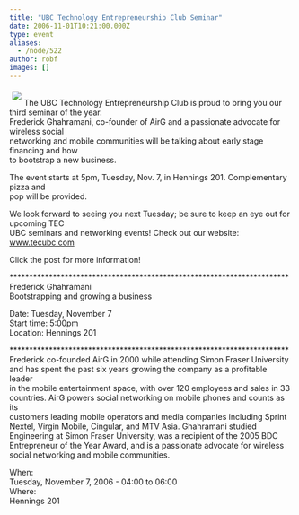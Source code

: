 ```yaml
---
title: "UBC Technology Entrepreneurship Club Seminar"
date: 2006-11-01T10:21:00.000Z
type: event
aliases:
  - /node/522
author: robf
images: []
---
```


<div class="field field-name-body field-type-text-with-summary field-label-hidden"><div class="field-items"><div class="field-item even"><p><img src="https://www.cs.ubc.ca/~depaulfm/img/ubc_logo.jpg" align="left" vspace="5" hspace="5"><br>
The UBC Technology Entrepreneurship Club is proud to bring you our third seminar of the year.<br>
Frederick Ghahramani, co-founder of AirG and a passionate advocate for wireless social<br>
networking and mobile communities will be talking about early stage financing and how<br>
to bootstrap a new business.</p>
<p>The event starts at 5pm, Tuesday, Nov. 7, in Hennings 201. Complementary pizza and<br>
pop will be provided.</p>
<p>We look forward to seeing you next Tuesday; be sure to keep an eye out for upcoming TEC<br>
UBC seminars and networking events! Check out our website: <a href="http://www.tecubc.com" target="_blank">www.tecubc.com</a></p>
<p>Click the post for more information!</p>
<!--break--><p>***********************************************************************<br>
Frederick Ghahramani<br>
Bootstrapping and growing a business</p>
<p>Date: Tuesday, November 7<br>
Start time: 5:00pm<br>
Location: Hennings 201</p>
<p>***********************************************************************<br>
Frederick co-founded AirG in 2000 while attending Simon Fraser University<br>
and has spent the past six years growing the company as a profitable leader<br>
in the mobile entertainment space, with over 120 employees and sales in 33<br>
countries. AirG powers social networking on mobile phones and counts as its<br>
customers leading mobile operators and media companies including Sprint<br>
Nextel, Virgin Mobile, Cingular, and MTV Asia. Ghahramani studied<br>
Engineering at Simon Fraser University, was a recipient of the 2005 BDC<br>
Entrepreneur of the Year Award, and is a passionate advocate for wireless<br>
social networking and mobile communities.</p>
</div></div></div><div class="field field-name-field-dates field-type-datetime field-label-above"><div class="field-label">When:&#xA0;</div><div class="field-items"><div class="field-item even"><span class="date-display-single">Tuesday, November 7, 2006 - <span class="date-display-range"><span class="date-display-start">04:00</span> to <span class="date-display-end">06:00</span></span></span></div></div></div><div class="field field-name-field-location field-type-text field-label-above"><div class="field-label">Where:&#xA0;</div><div class="field-items"><div class="field-item even">Hennings 201</div></div></div>    <footer>
          </footer>
